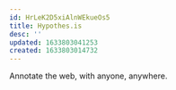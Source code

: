 ```yaml
---
id: HrLeK2D5xiAlnWEkueOs5
title: Hypothes.is
desc: ''
updated: 1633803041253
created: 1633803014732
---
```



Annotate the web, with anyone, anywhere.

